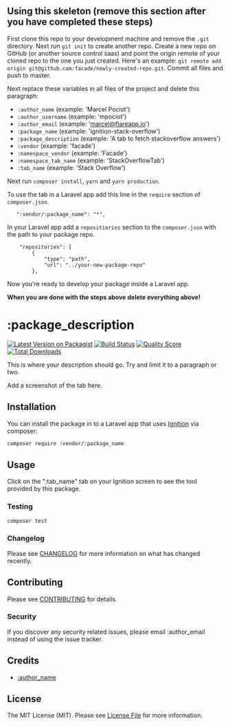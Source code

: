 
## Using this skeleton (remove this section after you have completed these steps)

First clone this repo to your development machine and remove the `.git` directory. Next run `git init` to create another repo. Create a new repo on GitHub (or another source control saas) and point the origin remote of your cloned repo to the one you just created. Here's an example: `git remote add origin git@github.com:facade/newly-created-repo.git`. Commit all files and push to master.

Next replace these variables in all files of the project and delete this paragraph:
 - `:author_name` (example: 'Marcel Pociot')
 - `:author_username` (example: 'mpociot')
 - `:author_email` (example: 'marcel@flareapp.io')
 - `:package_name` (example: 'ignition-stack-overflow')
 - `:package_description` (example: 'A tab to fetch stackoverflow answers')
 - `:vendor` (example: 'facade')
 - `:namespace_vendor` (example: 'Facade')
 - `:namespace_tab_name` (example: 'StackOverflowTab')
 - `:tab_name` (example: 'Stack Overflow')
 
 Next run `composer install`, `yarn` and `yarn production`.
 
 To use the tab in a Laravel app add this line in the `require` section of `composer.json`.
 
 ```
    ":vendor/:package_name": "*",
```
 
 In your Laravel app add a `repositiories` section to the `composer.json` with the path to your package repo.
 
 ```
     "repositories": [
         {
             "type": "path",
             "url": "../your-new-package-repo"
         },
```
 
Now you're ready to develop your package inside a Laravel app. 
 
**When you are done with the steps above delete everything above!**

# :package_description

[![Latest Version on Packagist](https://img.shields.io/packagist/v/:vendor/:package_name.svg?style=flat-square)](https://packagist.org/packages/:vendor/:package_name)
[![Build Status](https://img.shields.io/travis/:vendor/:package_name/master.svg?style=flat-square)](https://travis-ci.org/:vendor/:package_name)
[![Quality Score](https://img.shields.io/scrutinizer/g/:vendor/:package_name.svg?style=flat-square)](https://scrutinizer-ci.com/g/:vendor/:package_name)
[![Total Downloads](https://img.shields.io/packagist/dt/:vendor/:package_name.svg?style=flat-square)](https://packagist.org/packages/:vendor/:package_name)


This is where your description should go. Try and limit it to a paragraph or two.

Add a screenshot of the tab here.

## Installation

You can install the package in to a Laravel app that uses [Ignition](https://flareapp.io) via composer:

```bash
composer require :vendor/:package_name
```

## Usage

Click on the ":tab_name" tab on your Ignition screen to see the tool provided by this package.

### Testing

``` bash
composer test
```

### Changelog

Please see [CHANGELOG](CHANGELOG.md) for more information on what has changed recently.

## Contributing

Please see [CONTRIBUTING](CONTRIBUTING.md) for details.

### Security

If you discover any security related issues, please email :author_email instead of using the issue tracker.

## Credits

- [:author_name](https://github.com/:author_username)

## License

The MIT License (MIT). Please see [License File](LICENSE.md) for more information.
